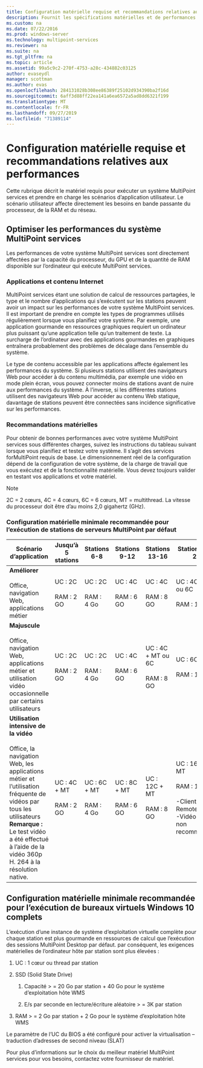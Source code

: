 ```yaml
---
title: Configuration matérielle requise et recommandations relatives aux performances
description: Fournit les spécifications matérielles et de performances et les recommandations pour MultiPoint services
ms.custom: na
ms.date: 07/22/2016
ms.prod: windows-server
ms.technology: multipoint-services
ms.reviewer: na
ms.suite: na
ms.tgt_pltfrm: na
ms.topic: article
ms.assetid: 99a5c9c2-270f-4753-a28c-434882c03125
author: evaseydl
manager: scottman
ms.author: evas
ms.openlocfilehash: 284131028b308ee86389f25102d934390ba2f16d
ms.sourcegitcommit: 6aff3d88ff22ea141a6ea6572a5ad8dd6321f199
ms.translationtype: MT
ms.contentlocale: fr-FR
ms.lasthandoff: 09/27/2019
ms.locfileid: "71389114"
---
```

# <a name="hardware-requirements-and-performance-recommendations"></a>Configuration matérielle requise et recommandations relatives aux performances
Cette rubrique décrit le matériel requis pour exécuter un système MultiPoint services et prendre en charge les scénarios d’application utilisateur. Le scénario utilisateur affecte directement les besoins en bande passante du processeur, de la RAM et du réseau.  

## <a name="optimize-multipoint-services-system-performance"></a>Optimiser les performances du système MultiPoint services  
Les performances de votre système MultiPoint services sont directement affectées par la capacité du processeur, du GPU et de la quantité de RAM disponible sur l’ordinateur qui exécute MultiPoint services.  
  
### <a name="applications-and-internet-content"></a>Applications et contenu Internet  
MultiPoint services étant une solution de calcul de ressources partagées, le type et le nombre d’applications qui s’exécutent sur les stations peuvent avoir un impact sur les performances de votre système MultiPoint services. Il est important de prendre en compte les types de programmes utilisés régulièrement lorsque vous planifiez votre système. Par exemple, une application gourmande en ressources graphiques requiert un ordinateur plus puissant qu’une application telle qu’un traitement de texte. La surcharge de l’ordinateur avec des applications gourmandes en graphiques entraînera probablement des problèmes de décalage dans l’ensemble du système.  
  
Le type de contenu accessible par les applications affecte également les performances du système. Si plusieurs stations utilisent des navigateurs Web pour accéder à du contenu multimédia, par exemple une vidéo en mode plein écran, vous pouvez connecter moins de stations avant de nuire aux performances du système. À l’inverse, si les différentes stations utilisent des navigateurs Web pour accéder au contenu Web statique, davantage de stations peuvent être connectées sans incidence significative sur les performances.  
  
### <a name="hardware-recommendations"></a>Recommandations matérielles  
Pour obtenir de bonnes performances avec votre système MultiPoint services sous différentes charges, suivez les instructions du tableau suivant lorsque vous planifiez et testez votre système. Il s’agit des services forMultiPoint requis de base. Le dimensionnement réel de la configuration dépend de la configuration de votre système, de la charge de travail que vous exécutez et de la fonctionnalité matérielle. Vous devez toujours valider en testant vos applications et votre matériel.  
  
> [!NOTE]  
> 2C = 2 cœurs, 4C = 4 cœurs, 6C = 6 cœurs, MT = multithread. La vitesse du processeur doit être d’au moins 2,0 gigahertz (GHz).  
  
### <a name="minimum-recommended-hardware-for-running-default-multipoint-server-stations"></a>Configuration matérielle minimale recommandée pour l’exécution de stations de serveurs MultiPoint par défaut  
  
|Scénario d’application|Jusqu’à 5 stations|Stations 6-8|Stations 9-12|Stations 13-16|Stations 17-20|Stations 21-24|  
|------------------------|----------------------|-------------------|------------------|-------------------|-------------------|-----------------|  
|**Améliorer**<br /><br />Office, navigation Web, applications métier|UC : 2C<br /><br />RAM : 2 GO|UC : 2C<br /><br />RAM : 4 Go|UC : 4C<br /><br />RAM : 6 GO|UC : 4C<br /><br />RAM : 8 GO|UC : 4C + MT ou 6C<br /><br />RAM : 10 Go| UC : 6C + MT<br /><br />RAM : 12 GO|
|**Majuscule**<br /><br />Office, navigation Web, applications métier et utilisation vidéo occasionnelle par certains utilisateurs|UC : 2C<br /><br />RAM : 2 GO|UC : 2C<br /><br />RAM : 4 Go|UC : 4C<br /><br />RAM : 6 GO|UC : 4C + MT ou 6C<br /><br />RAM : 8 GO|UC : 6C + MT<br /><br />RAM : 10 Go| UC : 6C + MT<br /><br />RAM : 12 GO| 
|**Utilisation intensive de la vidéo**<br /><br />Office, la navigation Web, les applications métier et l’utilisation fréquente de vidéos par tous les utilisateurs **Remarque :** Le test vidéo a été effectué à l’aide de la vidéo 360p H. 264 à la résolution native.|UC : 4C + MT<br /><br />RAM : 2 GO|UC : 6C + MT<br /><br />RAM : 4 Go|UC : 8C + MT<br /><br />RAM : 6 GO|UC : 12C + MT<br /><br />RAM : 8 GO|UC : 16C + MT<br /><br />RAM : 10 Go<br /><br />-Client léger : RemoteFX<br />-Vidéo USB non recommandée| UC : 20-20 + MT<br /><br />RAM : 12 GO<br /><br />-Client léger : RemoteFX<br />-Vidéo USB non recommandée|   
  
## <a name="minimum-recommended-hardware-for-running-full-windows-10-virtual-desktops"></a>Configuration matérielle minimale recommandée pour l’exécution de bureaux virtuels Windows 10 complets  
L’exécution d’une instance de système d’exploitation virtuelle complète pour chaque station est plus gourmande en ressources de calcul que l’exécution des sessions MultiPoint Desktop par défaut. par conséquent, les exigences matérielles de l’ordinateur hôte par station sont plus élevées :  
  
1.  UC : 1 cœur ou thread par station  
  
2.  SSD (Solid State Drive)  
  
    1.  Capacité > = 20 Go par station + 40 Go pour le système d’exploitation hôte WMS  
  
    2.  E/s par seconde en lecture/écriture aléatoire > = 3K par station  
  
3.  RAM > = 2 Go par station + 2 Go pour le système d’exploitation hôte WMS  
  
Le paramètre de l’UC du BIOS a été configuré pour activer la virtualisation – traduction d’adresses de second niveau (SLAT)  
  
Pour plus d’informations sur le choix du meilleur matériel MultiPoint services pour vos besoins, contactez votre fournisseur de matériel.  